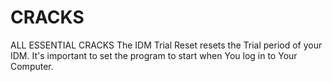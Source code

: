 # CRACKS
ALL ESSENTIAL CRACKS
The IDM Trial Reset resets the Trial period of your IDM. It's important to set the program to start when You log in to Your Computer.
